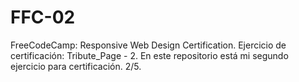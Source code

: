# FFC-02
FreeCodeCamp: Responsive Web Design Certification. Ejercicio de certificación: Tribute_Page - 2.  En este repositorio está mi segundo ejercicio para certificación. 2/5.
